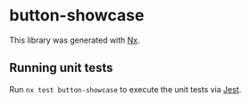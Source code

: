 # button-showcase

This library was generated with [Nx](https://nx.dev).

## Running unit tests

Run `nx test button-showcase` to execute the unit tests via [Jest](https://jestjs.io).
